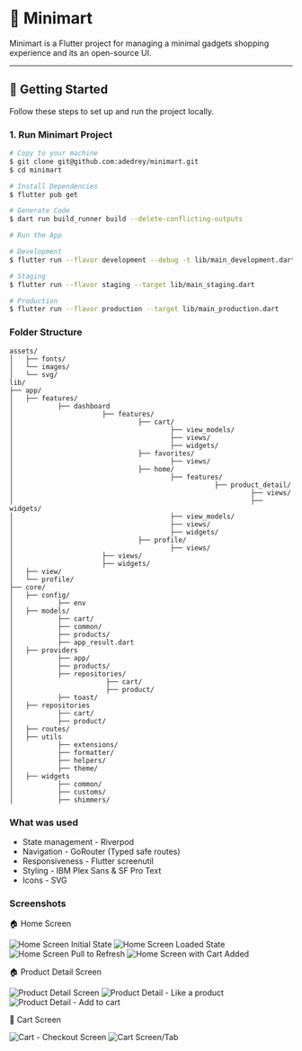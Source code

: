 # 🛒 Minimart

Minimart is a Flutter project for managing a minimal gadgets shopping experience and its an open-source UI.

---

## 🚀 Getting Started

Follow these steps to set up and run the project locally.

### 1. Run Minimart Project

```sh
# Copy to your machine
$ git clone git@github.com:adedrey/minimart.git
$ cd minimart

# Install Dependencies
$ flutter pub get

# Generate Code
$ dart run build_runner build --delete-conflicting-outputs

# Run the App 

# Development
$ flutter run --flavor development --debug -t lib/main_development.dart

# Staging
$ flutter run --flavor staging --target lib/main_staging.dart

# Production
$ flutter run --flavor production --target lib/main_production.dart
```

### Folder Structure

```
assets/
│   ├── fonts/
│   └── images/
│   └── svg/
lib/
├── app/
│   ├── features/
│           ├── dashboard
│                      ├── features/
│                               ├── cart/
│                                       ├── view_models/
│                                       ├── views/
│                                       ├── widgets/
│                               ├── favorites/
│                                       ├── views/
│                               ├── home/
│                                       ├── features/
│                                                  ├── product_detail/
│                                                           ├── views/
│                                                           ├── widgets/
│                                       ├── view_models/
│                                       ├── views/
│                                       ├── widgets/
│                               ├── profile/
│                                       ├── views/
│                      ├── views/
│                      ├── widgets/
│   ├── view/
│   └── profile/
├── core/
│   ├── config/
│           ├── env     
│   ├── models/
│           ├── cart/
│           ├── common/
│           ├── products/
│           ├── app_result.dart
│   ├── providers
│           ├── app/
│           ├── products/
│           ├── repositories/
│                       ├── cart/
│                       ├── product/
│           ├── toast/
│   ├── repositories
│           ├── cart/
│           ├── product/
│   ├── routes/
│   ├── utils
│           ├── extensions/
│           ├── formatter/
│           ├── helpers/
│           ├── theme/
│   ├── widgets
│           ├── common/
│           ├── customs/
│           ├── shimmers/
```
### What was used

- State management - Riverpod
- Navigation - GoRouter (Typed safe routes)
- Responsiveness - Flutter screenutil
- Styling - IBM Plex Sans & SF Pro Text
- Icons - SVG


### Screenshots

🏠 Home Screen

![Home Screen Initial State](screenshots/HomeScreen-Loading.png)
![Home Screen Loaded State](screenshots/HomeScreen-Loaded.png)
![Home Screen Pull to Refresh](screenshots/HomeScreen-Loading-Refresh.png)
![Home Screen with Cart Added](screenshots/HomeScreen-CartAdded.png)

🏠 Product Detail Screen

![Product Detail Screen](screenshots/ProductDetail.png)
![Product Detail - Like a product](screenshots/ProductDetail-FavoriteAdded.png)
![Product Detail - Add to cart](screenshots/ProductDetail-CartAdded.png)

🛒 Cart Screen

![Cart - Checkout Screen](screenshots/Cart-CheckoutFromProduct.png)
![Cart Screen/Tab](screenshots/CartScreen.png)

